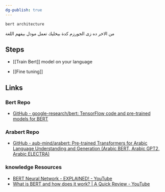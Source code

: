```yaml
---
dg-publish: true
---
```

	bert architecture 

من الاخر ده زى الجورزم كدة بيخليك تعمل مودل بيفهم اللغة


## Steps
- [[Train Bert]] model on your language

- [[Fine tuning]]

## Links
### Bert Repo
-  [GitHub - google-research/bert: TensorFlow code and pre-trained models for BERT](https://github.com/google-research/bert)
### Arabert Repo
- [GitHub - aub-mind/arabert: Pre-trained Transformers for Arabic Language Understanding and Generation (Arabic BERT, Arabic GPT2, Arabic ELECTRA)](https://github.com/aub-mind/arabert#AraGPT2)
### knowledge Resources 
- [BERT Neural Network - EXPLAINED! - YouTube](https://www.youtube.com/watch?v=xI0HHN5XKDo)
- [What is BERT and how does it work? | A Quick Review - YouTube](https://www.youtube.com/watch?v=6ahxPTLZxU8)


